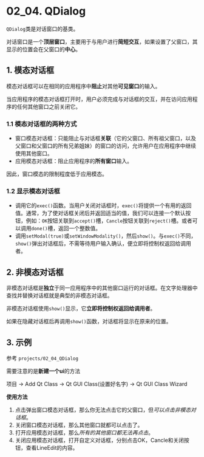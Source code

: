 # 02_04. QDialog

`QDialog`类是对话窗口的基类。

对话窗口是一个**顶层窗口**，主要用于与用户进行**简短交互**，如果设置了父窗口，其显示的位置会在父窗口的**中心**。

## 1. 模态对话框

模态对话框可以在相同的应用程序中**阻止**对其他**可见窗口**的输入。

当应用程序的模态对话框打开时，用户必须完成与对话框的交互，并在访问应用程序的任何其他窗口之前关闭它。

### 1.1  模态对话框的两种方式

- 窗口模态对话框：只能阻止与对话框**关联**（它的父窗口、所有祖父窗口，以及父窗口和父窗口的所有兄弟姐妹）的窗口的访问，允许用户在应用程序中继续使用其他窗口。
- 应用模态对话框：阻止应用程序的**所有窗口**输入。

因此，窗口模态的限制程度低于应用模态。

### 1.2 显示模态对话框

- 调用它的`exec()`函数。当用户关闭对话框时，`exec()`将提供一个有用的返回值。通常，为了使对话框关闭后并返回适当的值，我们可以连接一个默认按钮，例如：`OK`按钮关联到`accept()`槽，`Cancle`按钮关联到`reject()`槽。或者可以调用`done()`槽，返回一个整数值。
- 调用`setModal(true)`或`setWindowModality()`，然后`show()`。与`exec()`不同，`show()`弹出对话框后，不需等待用户输入确认，便立即将控制权返回给调用者。

## 2. 非模态对话框

非模态对话框是**独立**于同一应用程序中的其他窗口运行的对话框。在文字处理器中查找并替换对话框就是典型的非模态对话框。

非模态对话框使用`show()`显示，它**立即将控制权返回给调用者**。

如果在隐藏对话框后再调用`show()`函数，对话框将显示在原来的位置。

## 3. 示例

参考 `projects/02_04_QDialog` 

需要注意的是**新建一个ui**的方法

项目 -> Add Qt Class -> Qt GUI Class(设置好名字) -> Qt GUI Class Wizard

**使用方法** 

1. 点击弹出窗口模态对话框，那么你无法点击它的父窗口，但*可以点击非模态对话框*。
2. 关闭窗口模态对话框，那么其他窗口就都可以点击了。
3. 打开应用模态对话框，那么*所有的其他窗口都无法再点击*。
4. 关闭应用模态对话框，打开自定义对话框，分别点击OK，Cancle和关闭按钮，查看LineEdit的内容。

